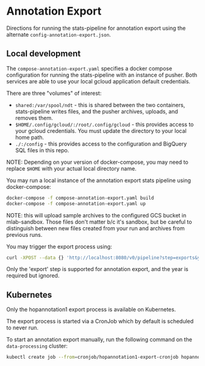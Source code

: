 # Annotation Export

Directions for running the stats-pipeline for annotation export using the
alternate `config-annotation-export.json`.

## Local development

The `compose-annotation-export.yaml` specifies a docker compose configuration
for running the stats-pipeline with an instance of pusher. Both services are
able to use your local gcloud application default credentials.

There are three "volumes" of interest:

- `shared:/var/spool/ndt` - this is shared between the two containers,
  stats-pipeline writes files, and the pusher archives, uploads, and removes them.
- `$HOME/.config/gcloud/:/root/.config/gcloud` - this provides access
  to your gcloud credentials. You must update the directory to your local home
  path.
- `./:/config` - this provides access to the configuration and BigQuery SQL
  files in this repo.

NOTE: Depending on your version of docker-compose, you may need to replace
`$HOME` with your actual local directory name.

You may run a local instance of the annotation export stats pipeline using
docker-compose:

```sh
docker-compose -f compose-annotation-export.yaml build
docker-compose -f compose-annotation-export.yaml up
```

NOTE: this will upload sample archives to the configured GCS bucket in
mlab-sandbox. Those files don't matter b/c it's sandbox, but be careful to
distinguish between new files created from your run and archives from previous
runs.

You may trigger the export process using:

```sh
curl -XPOST --data {} 'http://localhost:8080/v0/pipeline?step=exports&year=1'
```

Only the 'export' step is supported for annotation export, and the year is
required but ignored.

## Kubernetes

Only the hopannotation1 export process is available on Kubernetes.

The export process is started via a CronJob which by default is scheduled to
never run.

To start an annotation export manually, run the following command on the
`data-processing` cluster:

```sh
kubectl create job --from=cronjob/hopannotation1-export-cronjob hopannotation1-export-manual
```

